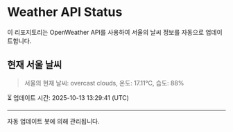 
# Weather API Status

이 리포지토리는 OpenWeather API를 사용하여 서울의 날씨 정보를 자동으로 업데이트합니다.

## 현재 서울 날씨
> 서울의 현재 날씨: overcast clouds, 온도: 17.11°C, 습도: 88%

⏳ 업데이트 시간: 2025-10-13 13:29:41 (UTC)

---
자동 업데이트 봇에 의해 관리됩니다.
